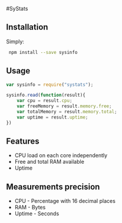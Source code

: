 #SyStats

## Installation

Simply:
```bash
 npm install --save sysinfo
```
## Usage

```js
var sysinfo = require("systats");

sysinfo.read(function(result){
    var cpu = result.cpu;
    var freeMemory = result.memory.free;
    var totalMemory = result.memory.total;
    var uptime = result.uptime;
})
```

## Features

 * CPU load on each core independently
 * Free and total RAM available 
 * Uptime

## Measurements precision

 * CPU - Percentage with 16 decimal places
 * RAM - Bytes
 * Uptime - Seconds